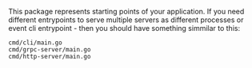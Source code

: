 This package represents starting points of your application.
If you need different entrypoints to serve multiple servers as different processes or event cli entrypoint - then you should have
something simmilar to this:

    cmd/cli/main.go
    cmd/grpc-server/main.go
    cmd/http-server/main.go